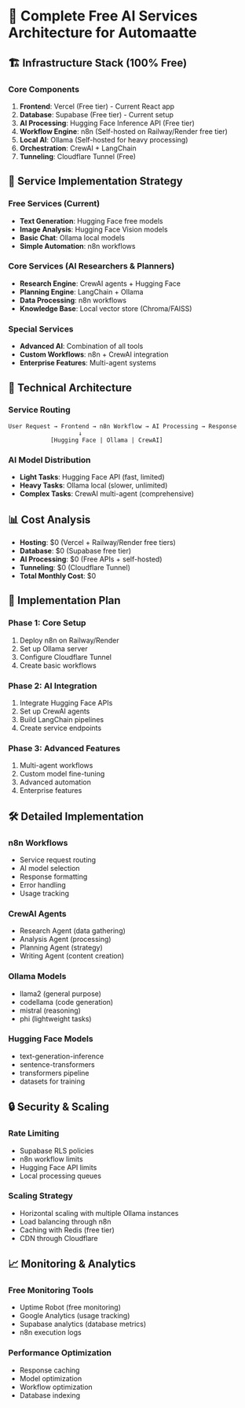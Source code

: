 # 🚀 Complete Free AI Services Architecture for Automaatte

## 🏗️ Infrastructure Stack (100% Free)

### **Core Components**
1. **Frontend**: Vercel (Free tier) - Current React app
2. **Database**: Supabase (Free tier) - Current setup
3. **AI Processing**: Hugging Face Inference API (Free tier)
4. **Workflow Engine**: n8n (Self-hosted on Railway/Render free tier)
5. **Local AI**: Ollama (Self-hosted for heavy processing)
6. **Orchestration**: CrewAI + LangChain
7. **Tunneling**: Cloudflare Tunnel (Free)

## 🤖 Service Implementation Strategy

### **Free Services (Current)**
- **Text Generation**: Hugging Face free models
- **Image Analysis**: Hugging Face Vision models
- **Basic Chat**: Ollama local models
- **Simple Automation**: n8n workflows

### **Core Services (AI Researchers & Planners)**
- **Research Engine**: CrewAI agents + Hugging Face
- **Planning Engine**: LangChain + Ollama
- **Data Processing**: n8n workflows
- **Knowledge Base**: Local vector store (Chroma/FAISS)

### **Special Services**
- **Advanced AI**: Combination of all tools
- **Custom Workflows**: n8n + CrewAI integration
- **Enterprise Features**: Multi-agent systems

## 🔧 Technical Architecture

### **Service Routing**
```
User Request → Frontend → n8n Workflow → AI Processing → Response
                    ↓
            [Hugging Face | Ollama | CrewAI]
```

### **AI Model Distribution**
- **Light Tasks**: Hugging Face API (fast, limited)
- **Heavy Tasks**: Ollama local (slower, unlimited)
- **Complex Tasks**: CrewAI multi-agent (comprehensive)

## 📊 Cost Analysis
- **Hosting**: $0 (Vercel + Railway/Render free tiers)
- **Database**: $0 (Supabase free tier)
- **AI Processing**: $0 (Free APIs + self-hosted)
- **Tunneling**: $0 (Cloudflare Tunnel)
- **Total Monthly Cost**: $0

## 🚀 Implementation Plan

### **Phase 1: Core Setup**
1. Deploy n8n on Railway/Render
2. Set up Ollama server
3. Configure Cloudflare Tunnel
4. Create basic workflows

### **Phase 2: AI Integration**
1. Integrate Hugging Face APIs
2. Set up CrewAI agents
3. Build LangChain pipelines
4. Create service endpoints

### **Phase 3: Advanced Features**
1. Multi-agent workflows
2. Custom model fine-tuning
3. Advanced automation
4. Enterprise features

## 🛠️ Detailed Implementation

### **n8n Workflows**
- Service request routing
- AI model selection
- Response formatting
- Error handling
- Usage tracking

### **CrewAI Agents**
- Research Agent (data gathering)
- Analysis Agent (processing)
- Planning Agent (strategy)
- Writing Agent (content creation)

### **Ollama Models**
- llama2 (general purpose)
- codellama (code generation)
- mistral (reasoning)
- phi (lightweight tasks)

### **Hugging Face Models**
- text-generation-inference
- sentence-transformers
- transformers pipeline
- datasets for training

## 🔒 Security & Scaling

### **Rate Limiting**
- Supabase RLS policies
- n8n workflow limits
- Hugging Face API limits
- Local processing queues

### **Scaling Strategy**
- Horizontal scaling with multiple Ollama instances
- Load balancing through n8n
- Caching with Redis (free tier)
- CDN through Cloudflare

## 📈 Monitoring & Analytics

### **Free Monitoring Tools**
- Uptime Robot (free monitoring)
- Google Analytics (usage tracking)
- Supabase analytics (database metrics)
- n8n execution logs

### **Performance Optimization**
- Response caching
- Model optimization
- Workflow optimization
- Database indexing

